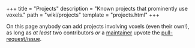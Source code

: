 +++
title = "Projects"
description = "Known projects that prominently use voxels."
path = "wiki/projects"
template = "projects.html"
+++

On this page anybody can add projects involving voxels (even their own!), as long as *at least* two contributors *or* a [maintainer](https://github.com/orgs/voxel-wiki/people) upvote the [pull-request/issue](https://github.com/voxel-wiki/voxel-wiki.github.io/issues).

<!-- Project table data can be found in the "content/wiki/projects.toml"-file next to this file. -->
